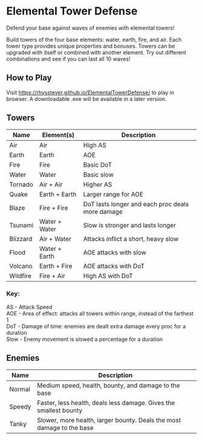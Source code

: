 # Elemental Tower Defense
Defend your base against waves of enemies with elemental towers! 

Build towers of the four base elements: water, earth, fire, and air. Each tower type provides unique properties and bonuses. Towers can be upgraded with itself or combined with another element. Try out different combinations and see if you can last all 10 waves!

## How to Play
Visit https://rhysstever.github.io/ElementalTowerDefense/ to play in browser. A downloadable .exe will be available in a later version.

## Towers

| Name | Element(s) | Description |
| ---- | ---------- | ----------- |
| Air | Air | High AS |
| Earth | Earth | AOE |
| Fire | Fire | Basic DoT |
| Water | Water | Basic slow |
| Tornado | Air + Air | Higher AS |
| Quake | Earth + Earth | Larger range for AOE |
| Blaze | Fire + Fire | DoT lasts longer and each proc deals more damage |
| Tsunami | Water + Water | Slow is stronger and lasts longer |
| Blizzard | Air + Water | Attacks inflict a short, heavy slow | 
| Flood | Water + Earth | AOE attacks with slow  |
| Volcano | Earth + Fire | AOE attacks with DoT |
| Wildfire | Fire + Air | High AS with DoT |

### Key:
AS - Attack Speed  
AOE - Area of effect: attacks all towers within range, instead of the farthest 1  
DoT - Damage of time: enemies are dealt extra damage every proc for a duration  
Slow - Enemy movement is slowed a percentage for a duration  

## Enemies

| Name | Description | 
| ---- | ----------- |
| Normal | Medium speed, health, bounty, and damage to the base | 
| Speedy | Faster, less health, deals less damage. Gives the smallest bounty | 
| Tanky | Slower, more health, larger bounty. Deals the most damage to the base | 
